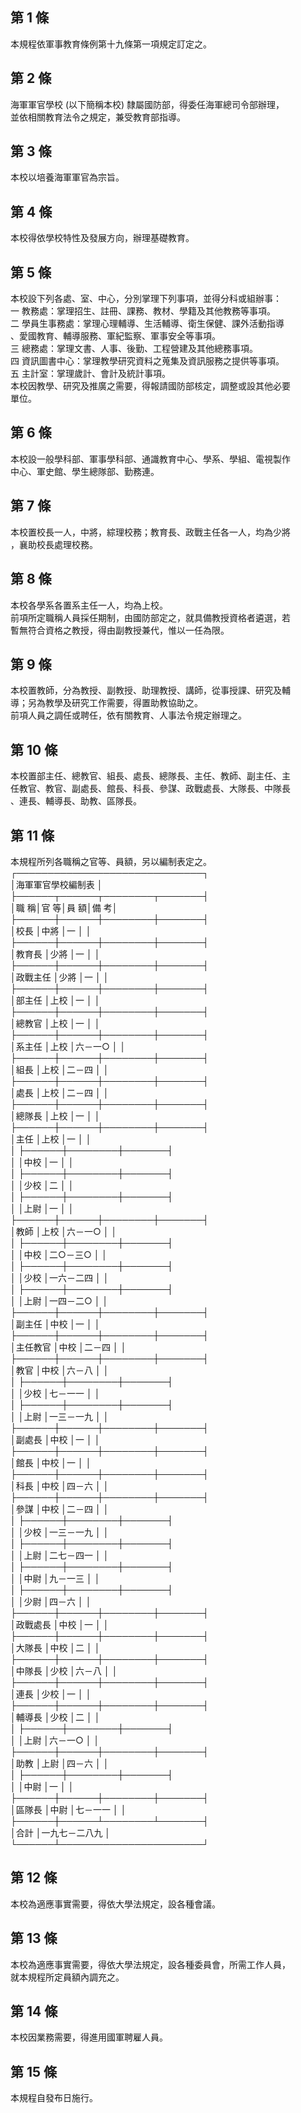 第 1 條
-------
本規程依軍事教育條例第十九條第一項規定訂定之。

第 2 條
-------
海軍軍官學校 (以下簡稱本校) 隸屬國防部，得委任海軍總司令部辦理，  
並依相關教育法令之規定，兼受教育部指導。

第 3 條
-------
本校以培養海軍軍官為宗旨。

第 4 條
-------
本校得依學校特性及發展方向，辦理基礎教育。

第 5 條
-------
本校設下列各處、室、中心，分別掌理下列事項，並得分科或組辦事：  
一  教務處：掌理招生、註冊、課務、教材、學籍及其他教務等事項。  
二  學員生事務處：掌理心理輔導、生活輔導、衛生保健、課外活動指導  
    、愛國教育、輔導服務、軍紀監察、軍事安全等事項。  
三  總務處：掌理文書、人事、後勤、工程營建及其他總務事項。  
四  資訊圖書中心：掌理教學研究資料之蒐集及資訊服務之提供等事項。  
五  主計室：掌理歲計、會計及統計事項。  
本校因教學、研究及推廣之需要，得報請國防部核定，調整或設其他必要  
單位。

第 6 條
-------
本校設一般學科部、軍事學科部、通識教育中心、學系、學組、電視製作  
中心、軍史館、學生總隊部、勤務連。

第 7 條
-------
本校置校長一人，中將，綜理校務；教育長、政戰主任各一人，均為少將  
，襄助校長處理校務。

第 8 條
-------
本校各學系各置系主任一人，均為上校。  
前項所定職稱人員採任期制，由國防部定之，就具備教授資格者遴選，若  
暫無符合資格之教授，得由副教授兼代，惟以一任為限。

第 9 條
-------
本校置教師，分為教授、副教授、助理教授、講師，從事授課、研究及輔  
導；另為教學及研究工作需要，得置助教協助之。  
前項人員之調任或聘任，依有關教育、人事法令規定辦理之。

第 10 條
--------
本校置部主任、總教官、組長、處長、總隊長、主任、教師、副主任、主  
任教官、教官、副處長、館長、科長、參謀、政戰處長、大隊長、中隊長  
、連長、輔導長、助教、區隊長。

第 11 條
--------
本規程所列各職稱之官等、員額，另以編制表定之。  
┌──────────────────────────────┐  
│海軍軍官學校編制表                                          │  
├──────┬──────┬────────┬───────┤  
│職        稱│官        等│員            額│備          考│  
├──────┼──────┼────────┼───────┤  
│校長        │中將        │一              │              │  
├──────┼──────┼────────┼───────┤  
│教育長      │少將        │一              │              │  
├──────┼──────┼────────┼───────┤  
│政戰主任    │少將        │一              │              │  
├──────┼──────┼────────┼───────┤  
│部主任      │上校        │一              │              │  
├──────┼──────┼────────┼───────┤  
│總教官      │上校        │一              │              │  
├──────┼──────┼────────┼───────┤  
│系主任      │上校        │六－一○        │              │  
├──────┼──────┼────────┼───────┤  
│組長        │上校        │二－四          │              │  
├──────┼──────┼────────┼───────┤  
│處長        │上校        │二－四          │              │  
├──────┼──────┼────────┼───────┤  
│總隊長      │上校        │一              │              │  
├──────┼──────┼────────┼───────┤  
│主任        │上校        │一              │              │  
│            ├──────┼────────┼───────┤  
│            │中校        │一              │              │  
│            ├──────┼────────┼───────┤  
│            │少校        │二              │              │  
│            ├──────┼────────┼───────┤  
│            │上尉        │一              │              │  
├──────┼──────┼────────┼───────┤  
│教師        │上校        │六－一○        │              │  
│            ├──────┼────────┼───────┤  
│            │中校        │二○－三○      │              │  
│            ├──────┼────────┼───────┤  
│            │少校        │一六－二四      │              │  
│            ├──────┼────────┼───────┤  
│            │上尉        │一四－二○      │              │  
├──────┼──────┼────────┼───────┤  
│副主任      │中校        │一              │              │  
├──────┼──────┼────────┼───────┤  
│主任教官    │中校        │二－四          │              │  
├──────┼──────┼────────┼───────┤  
│教官        │中校        │六－八          │              │  
│            ├──────┼────────┼───────┤  
│            │少校        │七－一一        │              │  
│            ├──────┼────────┼───────┤  
│            │上尉        │一三－一九      │              │  
├──────┼──────┼────────┼───────┤  
│副處長      │中校        │一              │              │  
├──────┼──────┼────────┼───────┤  
│館長        │中校        │一              │              │  
├──────┼──────┼────────┼───────┤  
│科長        │中校        │四－六          │              │  
├──────┼──────┼────────┼───────┤  
│參謀        │中校        │二－四          │              │  
│            ├──────┼────────┼───────┤  
│            │少校        │一三－一九      │              │  
│            ├──────┼────────┼───────┤  
│            │上尉        │二七－四一      │              │  
│            ├──────┼────────┼───────┤  
│            │中尉        │九－一三        │              │  
│            ├──────┼────────┼───────┤  
│            │少尉        │四－六          │              │  
├──────┼──────┼────────┼───────┤  
│政戰處長    │中校        │一              │              │  
├──────┼──────┼────────┼───────┤  
│大隊長      │中校        │二              │              │  
├──────┼──────┼────────┼───────┤  
│中隊長      │少校        │六－八          │              │  
├──────┼──────┼────────┼───────┤  
│連長        │少校        │一              │              │  
├──────┼──────┼────────┼───────┤  
│輔導長      │少校        │二              │              │  
│            ├──────┼────────┼───────┤  
│            │上尉        │六－一○        │              │  
├──────┼──────┼────────┼───────┤  
│助教        │上尉        │四－六          │              │  
│            ├──────┼────────┼───────┤  
│            │中尉        │一              │              │  
├──────┼──────┼────────┼───────┤  
│區隊長      │中尉        │七－一一        │              │  
├──────┼──────┴────────┴───────┤  
│合計        │一九七－二八九                                │  
└──────┴───────────────────────┘

第 12 條
--------
本校為適應事實需要，得依大學法規定，設各種會議。

第 13 條
--------
本校為適應事實需要，得依大學法規定，設各種委員會，所需工作人員，  
就本規程所定員額內調充之。

第 14 條
--------
本校因業務需要，得進用國軍聘雇人員。

第 15 條
--------
本規程自發布日施行。

